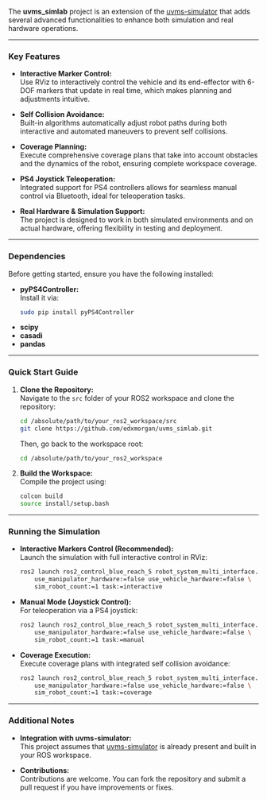 The **uvms_simlab** project is an extension of the [uvms-simulator](https://github.com/edxmorgan/uvms-simulator) that adds several advanced functionalities to enhance both simulation and real hardware operations. 

---

### Key Features

- **Interactive Marker Control:**  
  Use RViz to interactively control the vehicle and its end-effector with 6-DOF markers that update in real time, which makes planning and adjustments intuitive.

- **Self Collision Avoidance:**  
  Built-in algorithms automatically adjust robot paths during both interactive and automated maneuvers to prevent self collisions.

- **Coverage Planning:**  
  Execute comprehensive coverage plans that take into account obstacles and the dynamics of the robot, ensuring complete workspace coverage.

- **PS4 Joystick Teleoperation:**  
  Integrated support for PS4 controllers allows for seamless manual control via Bluetooth, ideal for teleoperation tasks.

- **Real Hardware & Simulation Support:**  
  The project is designed to work in both simulated environments and on actual hardware, offering flexibility in testing and deployment.

---

### Dependencies

Before getting started, ensure you have the following installed:

- **pyPS4Controller:**  
  Install it via:
  ```bash
  sudo pip install pyPS4Controller
  ```
- **scipy**
- **casadi**
- **pandas**
---

### Quick Start Guide

1. **Clone the Repository:**  
   Navigate to the `src` folder of your ROS2 workspace and clone the repository:
   ```bash
   cd /absolute/path/to/your_ros2_workspace/src
   git clone https://github.com/edxmorgan/uvms_simlab.git
   ```
   Then, go back to the workspace root:
   ```bash
   cd /absolute/path/to/your_ros2_workspace
   ```

2. **Build the Workspace:**  
   Compile the project using:
   ```bash
   colcon build
   source install/setup.bash
   ```

---

### Running the Simulation

- **Interactive Markers Control (Recommended):**  
  Launch the simulation with full interactive control in RViz:
  ```bash
  ros2 launch ros2_control_blue_reach_5 robot_system_multi_interface.launch.py \
      use_manipulator_hardware:=false use_vehicle_hardware:=false \
      sim_robot_count:=1 task:=interactive
  ```

- **Manual Mode (Joystick Control):**  
  For teleoperation via a PS4 joystick:
  ```bash
  ros2 launch ros2_control_blue_reach_5 robot_system_multi_interface.launch.py \
      use_manipulator_hardware:=false use_vehicle_hardware:=false \
      sim_robot_count:=1 task:=manual
  ```

- **Coverage Execution:**  
  Execute coverage plans with integrated self collision avoidance:
  ```bash
  ros2 launch ros2_control_blue_reach_5 robot_system_multi_interface.launch.py \
      use_manipulator_hardware:=false use_vehicle_hardware:=false \
      sim_robot_count:=1 task:=coverage
  ```

---

### Additional Notes

- **Integration with uvms-simulator:**  
  This project assumes that [uvms-simulator](https://github.com/edxmorgan/uvms-simulator) is already present and built in your ROS workspace.

- **Contributions:**  
  Contributions are welcome. You can fork the repository and submit a pull request if you have improvements or fixes.
